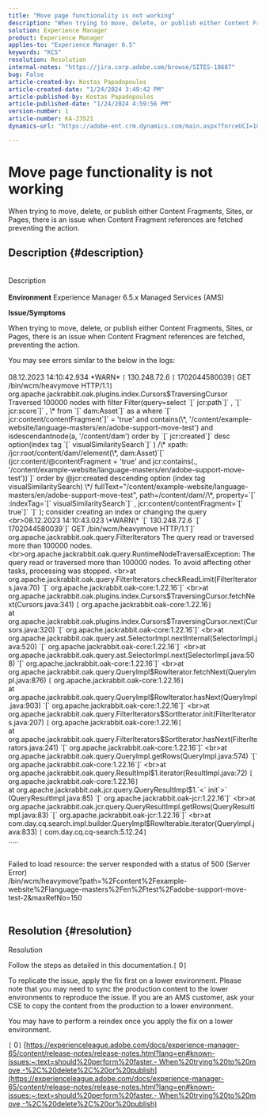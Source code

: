 ```yaml
---
title: "Move page functionality is not working"
description: "When trying to move, delete, or publish either Content Fragments, Sites, or Pages, there is an issue when Content Fragment references are fetched"
solution: Experience Manager
product: Experience Manager
applies-to: "Experience Manager 6.5"
keywords: "KCS"
resolution: Resolution
internal-notes: "https://jira.corp.adobe.com/browse/SITES-18687"
bug: False
article-created-by: Kostas Papadopoulos
article-created-date: "1/24/2024 3:49:42 PM"
article-published-by: Kostas Papadopoulos
article-published-date: "1/24/2024 4:59:56 PM"
version-number: 1
article-number: KA-23521
dynamics-url: "https://adobe-ent.crm.dynamics.com/main.aspx?forceUCI=1&pagetype=entityrecord&etn=knowledgearticle&id=050adb2c-d0ba-ee11-a569-6045bd006c82"

---
```

# Move page functionality is not working


When trying to move, delete, or publish either Content Fragments, Sites, or Pages, there is an issue when Content Fragment references are fetched preventing the action.

## Description {#description}

<br>Description<br><br>
<b>Environment</b>
 Experience Manager 6.5.x Managed Services (AMS)



<b>Issue/Symptoms</b>

When trying to move, delete, or publish either Content Fragments, Sites, or Pages, there is an issue when Content Fragment references are fetched, preventing the action.



You may see errors similar to the below in the logs:
<br><br>08.12.2023 14:10:42.934 \*WARN\* `[` 130.248.72.6 `[` 1702044580039`]`  GET /bin/wcm/heavymove HTTP/1.1`]`  org.apache.jackrabbit.oak.plugins.index.Cursors$TraversingCursor Traversed 100000 nodes with filter Filter(query=select `[` jcr:path`]` , `[` jcr:score`]` , \* from `[` dam:Asset`]`  as a where `[` jcr:content/contentFragment`]`  = 'true' and contains(\*, '/content/example-website/language-masters/en/adobe-support-move-test') and isdescendantnode(a, '/content/dam') order by `[` jcr:created`]`  desc option(index tag `[` visualSimilaritySearch`]` ) /\* xpath: /jcr:root/content/dam//element(\*, dam:Asset)`[` (jcr:content/@contentFragment = 'true' and jcr:contains(., '/content/example-website/language-masters/en/adobe-support-move-test'))`]`  order by @jcr:created descending option (index tag visualSimilaritySearch) \*/ fullText="/content/example-website/language-masters/en/adobe-support-move-test", path=/content/dam//\*, property=`[` :indexTag=`[` visualSimilaritySearch`]` , jcr:content/contentFragment=`[` true`]` `]` ); consider creating an index or changing the query
<br>08.12.2023 14:10:43.023 \*WARN\* `[` 130.248.72.6 `[` 1702044580039`]`  GET /bin/wcm/heavymove HTTP/1.1`]`  org.apache.jackrabbit.oak.query.FilterIterators The query read or traversed more than 100000 nodes.
<br>org.apache.jackrabbit.oak.query.RuntimeNodeTraversalException: The query read or traversed more than 100000 nodes. To avoid affecting other tasks, processing was stopped.
<br>at org.apache.jackrabbit.oak.query.FilterIterators.checkReadLimit(FilterIterators.java:70) `[` org.apache.jackrabbit.oak-core:1.22.16`]` 
<br>at org.apache.jackrabbit.oak.plugins.index.Cursors$TraversingCursor.fetchNext(Cursors.java:341) `[` org.apache.jackrabbit.oak-core:1.22.16`]` 
<br>at org.apache.jackrabbit.oak.plugins.index.Cursors$TraversingCursor.next(Cursors.java:320) `[` org.apache.jackrabbit.oak-core:1.22.16`]` 
<br>at org.apache.jackrabbit.oak.query.ast.SelectorImpl.nextInternal(SelectorImpl.java:520) `[` org.apache.jackrabbit.oak-core:1.22.16`]` 
<br>at org.apache.jackrabbit.oak.query.ast.SelectorImpl.next(SelectorImpl.java:508) `[` org.apache.jackrabbit.oak-core:1.22.16`]` 
<br>at org.apache.jackrabbit.oak.query.QueryImpl$RowIterator.fetchNext(QueryImpl.java:876) `[` org.apache.jackrabbit.oak-core:1.22.16`]` 
<br>at org.apache.jackrabbit.oak.query.QueryImpl$RowIterator.hasNext(QueryImpl.java:903) `[` org.apache.jackrabbit.oak-core:1.22.16`]` 
<br>at org.apache.jackrabbit.oak.query.FilterIterators$SortIterator.init(FilterIterators.java:207) `[` org.apache.jackrabbit.oak-core:1.22.16`]` 
<br>at org.apache.jackrabbit.oak.query.FilterIterators$SortIterator.hasNext(FilterIterators.java:241) `[` org.apache.jackrabbit.oak-core:1.22.16`]` 
<br>at org.apache.jackrabbit.oak.query.QueryImpl.getRows(QueryImpl.java:574) `[` org.apache.jackrabbit.oak-core:1.22.16`]` 
<br>at org.apache.jackrabbit.oak.query.ResultImpl$1.iterator(ResultImpl.java:72) `[` org.apache.jackrabbit.oak-core:1.22.16`]` 
<br>at org.apache.jackrabbit.oak.jcr.query.QueryResultImpl$1.`<` init`>` (QueryResultImpl.java:85) `[` org.apache.jackrabbit.oak-jcr:1.22.16`]` 
<br>at org.apache.jackrabbit.oak.jcr.query.QueryResultImpl.getRows(QueryResultImpl.java:83) `[` org.apache.jackrabbit.oak-jcr:1.22.16`]` 
<br>at com.day.cq.search.impl.builder.QueryImpl$RowIterable.iterator(QueryImpl.java:833) `[` com.day.cq.cq-search:5.12.24`]` 
<br>.....


<br>Failed to load resource: the server responded with a status of 500 (Server Error)
<br>/bin/wcm/heavymove?path=%2Fcontent%2Fexample-website%2Flanguage-masters%2Fen%2Ftest%2Fadobe-support-move-test-2&maxRefNo=150<br><br>



## Resolution {#resolution}

Resolution<br>


Follow the steps as detailed in this documentation.`[` 0`]`

To replicate the issue, apply the fix first on a lower environment. Please note that you may need to sync the production content to the lower environments to reproduce the issue. If you are an AMS customer, ask your CSE to copy the content from the production to a lower environment.

You may have to perform a reindex once you apply the fix on a lower environment.

`[` 0`]` 
[https://experienceleague.adobe.com/docs/experience-manager-65/content/release-notes/release-notes.html?lang=en#known-issues:~:text=should%20perform%20faster.-,When%20trying%20to%20move,-%2C%20delete%2C%20or%20publish](https://experienceleague.adobe.com/docs/experience-manager-65/content/release-notes/release-notes.html?lang=en#known-issues:~:text=should%20perform%20faster.-,When%20trying%20to%20move,-%2C%20delete%2C%20or%20publish)
